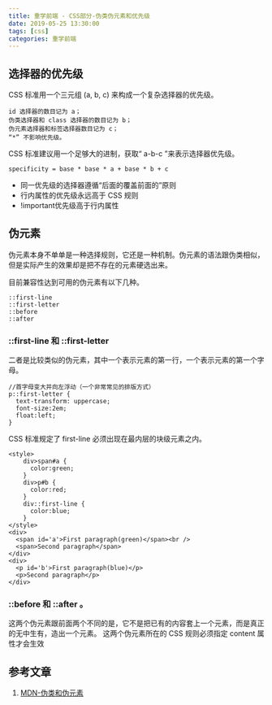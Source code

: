 ```yaml
---
title: 重学前端 - CSS部分-伪类伪元素和优先级
date: 2019-05-25 13:30:00
tags: [css]
categories: 重学前端
---
```


## 选择器的优先级
CSS 标准用一个三元组 (a, b, c) 来构成一个复杂选择器的优先级。
	
	id 选择器的数目记为 a；
	伪类选择器和 class 选择器的数目记为 b；
	伪元素选择器和标签选择器数目记为 c；
	“*” 不影响优先级。

CSS 标准建议用一个足够大的进制，获取“ a-b-c ”来表示选择器优先级。

	specificity = base * base * a + base * b + c

- 同一优先级的选择器遵循“后面的覆盖前面的”原则
- 行内属性的优先级永远高于 CSS 规则
- !important优先级高于行内属性

<!-- more -->
## 伪元素
伪元素本身不单单是一种选择规则，它还是一种机制。伪元素的语法跟伪类相似，但是实际产生的效果却是把不存在的元素硬选出来。  

目前兼容性达到可用的伪元素有以下几种。

	::first-line
	::first-letter
	::before
	::after

### ::first-line 和 ::first-letter 
二者是比较类似的伪元素，其中一个表示元素的第一行，一个表示元素的第一个字母。

	//首字母变大并向左浮动（一个非常常见的排版方式）
	p::first-letter { 
	  text-transform: uppercase;
	  font-size:2em;
	  float:left; 
	}
CSS 标准规定了 first-line 必须出现在最内层的块级元素之内。

    
    <style>
        div>span#a {
		  color:green;
		}
		div>p#b {
		  color:red;
		}
		div::first-line { 
		  color:blue; 
		}
    </style>
    <div>
      <span id='a'>First paragraph(green)</span><br />
      <span>Second paragraph</span>
    </div>
    <div>
      <p id='b'>First paragraph(blue)</p>
      <p>Second paragraph</p>
    </div>
### ::before 和 ::after 。

这两个伪元素跟前面两个不同的是，它不是把已有的内容套上一个元素，而是真正的无中生有，造出一个元素。
这两个伪元素所在的 CSS 规则必须指定 content 属性才会生效

## 参考文章
1. [MDN-伪类和伪元素
](https://developer.mozilla.org/zh-CN/docs/Learn/CSS/Introduction_to_CSS/Pseudo-classes_and_pseudo-elements)